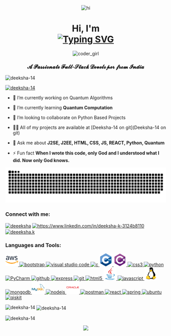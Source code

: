 <p align="center"><img src="https://user-images.githubusercontent.com/74038190/214644152-52f47eb3-5e31-4f47-8758-05c9468d5596.gif" alt="hi" width="40" height="40" /></p>
<h1 align="center">Hi, 
I'm <br> <a href="https://git.io/typing-svg"><img src="https://readme-typing-svg.demolab.com?font=Roboto&weight=700&size=40&pause=1000&color=3B56F7&center=true&vCenter=true&width=435&lines=Deeksha" alt="Typing SVG" /></a></h1>
<p align="center"> <img src="https://user-images.githubusercontent.com/74038190/241765453-85cb9521-97c0-4a65-9358-7db8099fac7f.gif" alt="coder_girl" width="270" 
     height="300"  /> </p>

<h3 align="center">𝓐 𝓟𝓪𝓼𝓼𝓲𝓸𝓷𝓪𝓽𝓮 𝓕𝓾𝓵𝓵-𝓢𝓽𝓪𝓬𝓴 𝓓𝓮𝓿𝓮𝓵𝓸𝓹𝓮𝓻 𝓯𝓻𝓸𝓶 𝓘𝓷𝓭𝓲𝓪</h3>

<p align="left"> <img src="https://komarev.com/ghpvc/?username=deeksha-14&label=Profile%20views&color=0e75b6&style=flat" alt="deeksha-14" /> </p>

<p align="left"> <a href="https://github.com/ryo-ma/github-profile-trophy"><img src="https://github-profile-trophy.vercel.app/?username=deeksha-14" alt="deeksha-14" /></a> </p>



- 🔭 I’m currently working on Quantum Algorithms

- 🌱 I’m currently learning **Quantum Computation**

- 👯 I’m looking to collaborate on Python Based Projects

<!-- - 🤝 I’m looking for help with [C# Based Projects](https://github.com/Deeksha-14/C-Sharp.git) -->

- 👨‍💻 All of my projects are available at [Deeksha-14 on git](Deeksha-14 on git)

- 💬 Ask me about **J2SE, J2EE, HTML, CSS, JS, REACT, Python, Quantum**

<!-- 📫 How to reach me **deekshakushwah0@gmail.com**-->

- ⚡ Fun fact **When I wrote this code, only God and I understood what I did. Now only God knows.**

<picture>
  <source
    media="(prefers-color-scheme: dark)"
    srcset="https://raw.githubusercontent.com/platane/snk/output/github-contribution-grid-snake-dark.svg"
  />
  <source
    media="(prefers-color-scheme: light)"
    srcset="https://raw.githubusercontent.com/platane/snk/output/github-contribution-grid-snake.svg"
  />
  <img
    alt="github contribution grid snake animation"
    src="https://raw.githubusercontent.com/platane/snk/output/github-contribution-grid-snake.svg"
  />
</picture>

<h3 align="left">Connect with me:</h3>
<p align="left">
<a href="https://dev.to/deeeksha" target="blank"><img align="center" src="https://raw.githubusercontent.com/rahuldkjain/github-profile-readme-generator/master/src/images/icons/Social/devto.svg" alt="deeeksha" height="30" width="40" /></a>
<a href="https://www.linkedin.com/in/deeksha-k-3124b8110" target="blank"><img align="center" src="https://user-images.githubusercontent.com/74038190/235294012-0a55e343-37ad-4b0f-924f-c8431d9d2483.gif" alt="https://www.linkedin.com/in/deeksha-k-3124b8110" height="50" width="50" /></a>
<a href="https://instagram.com/deeeksha.k" target="blank"><img align="center" src="https://raw.githubusercontent.com/rahuldkjain/github-profile-readme-generator/master/src/images/icons/Social/instagram.svg" alt="deeeksha.k" height="30" width="40" /></a>
</p>


<h3 align="left">Languages and Tools:</h3>
<p align="left"> 
     
<a href="https://aws.amazon.com" target="_blank" rel="noreferrer"> <img src="https://raw.githubusercontent.com/devicons/devicon/master/icons/amazonwebservices/amazonwebservices-original-wordmark.svg" alt="aws" width="40" height="40"/> </a> <a href="https://getbootstrap.com" target="_blank" rel="noreferrer"> <img src="https://user-images.githubusercontent.com/74038190/212280805-9bcb336b-8c55-46a8-abf8-ff286ab55472.gif" alt="bootstrap" width="40" height="40"/> </a> <a  href="https://code.visualstudio.com/" target="_blank" rel="noreferrer">
<img src="https://user-images.githubusercontent.com/74038190/212257465-7ce8d493-cac5-494e-982a-5a9deb852c4b.gif" alt="visual studio code" width="40" height="40"/>
</a><a href="https://www.cprogramming.com/" target="_blank" rel="noreferrer"> <img src="https://github-production-user-asset-6210df.s3.amazonaws.com/74038190/238200622-e0d299f2-767c-4c21-bd49-90f2a19f1a78.gif" alt="c" width="40" height="40"/> </a> <a href="https://www.w3schools.com/cpp/" target="_blank" rel="noreferrer"> <img src="https://raw.githubusercontent.com/devicons/devicon/master/icons/cplusplus/cplusplus-original.svg" alt="cplusplus" width="40" height="40"/> </a> <a href="https://www.w3schools.com/cs/" target="_blank" rel="noreferrer"> <img src="https://raw.githubusercontent.com/devicons/devicon/master/icons/csharp/csharp-original.svg" alt="csharp" width="40" height="40"/> </a> <a href="https://www.w3schools.com/css/" target="_blank" rel="noreferrer"> <img src="https://github-production-user-asset-6210df.s3.amazonaws.com/74038190/238200428-67f477ed-6624-42da-99f0-1a7b1a16eecb.gif" alt="css3" width="40" height="40"/> </a> 
     </a><a href="https://www.w3schools.com/python/" target="_blank" rel="noreferrer">
     <img src="https://user-images.githubusercontent.com/74038190/212257472-08e52665-c503-4bd9-aa20-f5a4dae769b5.gif" alt="python" width="40" height="40" > </a><a href="https://www.jetbrains.com/pycharm/" target="_blank" rel="noreferrer">
     <img src="https://github-production-user-asset-6210df.s3.amazonaws.com/74038190/238200437-de038172-e903-4951-926c-755878deb0b4.gif" alt="PyCharm" width="40" height="40" > </a><a href="https://github.com/Deeksha-14" target="_blank" rel="noreferrer"><img src="https://user-images.githubusercontent.com/74038190/212257468-1e9a91f1-b626-4baa-b15d-5c385dfa7ed2.gif" alt="github" width="40" height="40"></a><a href="https://expressjs.com" target="_blank" rel="noreferrer"> <img src="https://github-production-user-asset-6210df.s3.amazonaws.com/74038190/238200441-1a797f46-efe4-41e6-9e75-5303e1bbcbfa.gif" alt="express" width="40" height="40"/> </a> <a href="https://git-scm.com/" target="_blank" rel="noreferrer"> <img src="https://user-images.githubusercontent.com/74038190/212281775-b468df30-4edc-4bf8-a4ee-f52e1aaddc86.gif" alt="git" width="60" height="40"/> </a> <a href="https://www.w3.org/html/" target="_blank" rel="noreferrer"> <img src="https://github-production-user-asset-6210df.s3.amazonaws.com/74038190/238200426-29fd6286-4e7b-4d6c-818f-c4765d5e39a9.gif" alt="html5" width="40" height="40"/> </a> <a href="https://www.java.com" target="_blank" rel="noreferrer"> <img src="https://raw.githubusercontent.com/devicons/devicon/master/icons/java/java-original.svg" alt="java" width="40" height="40"/> </a> <a href="https://developer.mozilla.org/en-US/docs/Web/JavaScript" target="_blank" rel="noreferrer"> <img src="https://user-images.githubusercontent.com/74038190/212257454-16e3712e-945a-4ca2-b238-408ad0bf87e6.gif" alt="javascript" width="40" height="40"/> </a>  <a href="https://www.linux.org/" target="_blank" rel="noreferrer"> <img src="https://raw.githubusercontent.com/devicons/devicon/master/icons/linux/linux-original.svg" alt="linux" width="40" height="40"/> </a>  <a href="https://www.mongodb.com/" target="_blank" rel="noreferrer"> <img src="https://github-production-user-asset-6210df.s3.amazonaws.com/74038190/238200620-398b19b1-9aae-4c1f-8bc0-d172a2c08d68.gif" alt="mongodb" width="40" height="40"/> </a> <a href="https://www.mysql.com/" target="_blank" rel="noreferrer"> <img src="https://raw.githubusercontent.com/devicons/devicon/master/icons/mysql/mysql-original-wordmark.svg" alt="mysql" width="40" height="40"/> </a> <a href="https://nodejs.org" target="_blank" rel="noreferrer"> <img src="https://user-images.githubusercontent.com/74038190/212257460-738ff738-247f-4445-a718-cdd0ca76e2db.gif" alt="nodejs" width="40" height="40"/> </a> <a href="https://www.oracle.com/" target="_blank" rel="noreferrer"> <img src="https://raw.githubusercontent.com/devicons/devicon/master/icons/oracle/oracle-original.svg" alt="oracle" width="40" height="40"/> </a> <a href="https://postman.com" target="_blank" rel="noreferrer"> <img src="https://www.vectorlogo.zone/logos/getpostman/getpostman-icon.svg" alt="postman" width="40" height="40"/> </a> <a href="https://reactjs.org/" target="_blank" rel="noreferrer"> <img src="https://user-images.githubusercontent.com/74038190/212257467-871d32b7-e401-42e8-a166-fcfd7baa4c6b.gif" alt="react" width="40" height="40"/> </a>  <a href="https://spring.io/" target="_blank" rel="noreferrer"> <img src="https://www.vectorlogo.zone/logos/springio/springio-icon.svg" alt="spring" width="40" height="40"/> </a> <a href="https://ubuntu.com/" target="_blank" rel="noreferrer"><img src="https://github-production-user-asset-6210df.s3.amazonaws.com/74038190/238200433-3fb2cdf6-8920-462e-87a4-95af376418aa.gif" alt="ubuntu" width="40" height="40"/></a> <a href="https://www.ibm.com/quantum/qiskit" target="_blank" rel="noreferrer"><img src="https://camo.githubusercontent.com/4eacfbadbd638d2c368caf2a6bb1198652f903434b589364265eb9ea8c2fd3ae/68747470733a2f2f696d672e736869656c64732e696f2f62616467652f5169736b69742d2532333639323943342e7376673f7374796c653d666f722d7468652d6261646765266c6f676f3d5169736b6974266c6f676f436f6c6f723d7768697465" alt="qiskit" width="60" height="30"/></a></p>

<p><img align="left" src="https://github-readme-stats.vercel.app/api/top-langs?username=deeksha-14&show_icons=true&locale=en&layout=compact" alt="deeksha-14" /></p>

<p>&nbsp;<img align="center" src="https://github-readme-stats.vercel.app/api?username=deeksha-14&show_icons=true&locale=en" alt="deeksha-14" /></p>

<p><img align="center" src="https://github-readme-streak-stats.herokuapp.com/?user=deeksha-14&" alt="deeksha-14" /></p>

<!-- Dino -->
 <p align="center">
<img src="https://user-images.githubusercontent.com/74038190/212284136-03988914-d899-44b4-b1d9-4eeccf656e44.gif" width="500"></p>

